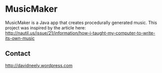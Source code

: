 # MusicMaker

MusicMaker is a Java app that creates procedurally generated music. This project was inspired by the article here: http://nautil.us/issue/21/information/how-i-taught-my-computer-to-write-its-own-music
 
Contact
------------

http://davidneely.wordpress.com
